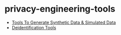 # privacy-engineering-tools

- [Tools To Generate Synthetic Data & Simulated Data](/synthetic-and-simulated-data-tools.md)
- [Deidentification Tools](/deidentification-tools)
